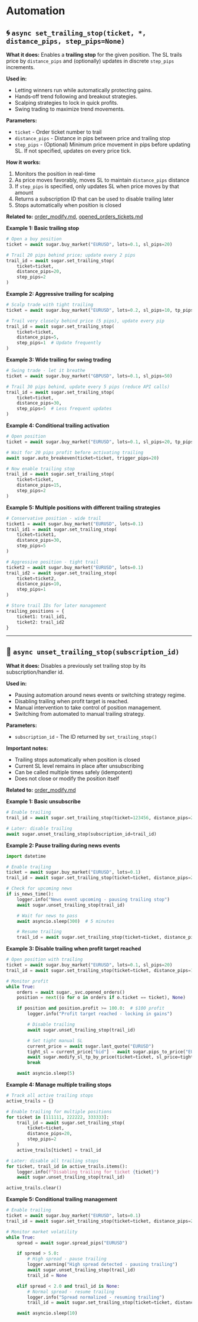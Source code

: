 # Automation

## 🌀 `async set_trailing_stop(ticket, *, distance_pips, step_pips=None)`

**What it does:** Enables a **trailing stop** for the given position. The SL trails price by `distance_pips` and (optionally) updates in discrete `step_pips` increments.

**Used in:**

* Letting winners run while automatically protecting gains.
* Hands‑off trend following and breakout strategies.
* Scalping strategies to lock in quick profits.
* Swing trading to maximize trend movements.

**Parameters:**

* `ticket` - Order ticket number to trail
* `distance_pips` - Distance in pips between price and trailing stop
* `step_pips` - (Optional) Minimum price movement in pips before updating SL. If not specified, updates on every price tick.

**How it works:**

1. Monitors the position in real-time
2. As price moves favorably, moves SL to maintain `distance_pips` distance
3. If `step_pips` is specified, only updates SL when price moves by that amount
4. Returns a subscription ID that can be used to disable trailing later
5. Stops automatically when position is closed

**Related to:** [order_modify.md](../MT4Account/Trading_Actions/order_modify.md), [opened_orders_tickets.md](../MT4Account/Orders_Positions_History/opened_orders_tickets.md)

**Example 1: Basic trailing stop**

```python
# Open a buy position
ticket = await sugar.buy_market("EURUSD", lots=0.1, sl_pips=20)

# Trail 20 pips behind price; update every 2 pips
trail_id = await sugar.set_trailing_stop(
    ticket=ticket,
    distance_pips=20,
    step_pips=2
)
```

**Example 2: Aggressive trailing for scalping**

```python
# Scalp trade with tight trailing
ticket = await sugar.buy_market("EURUSD", lots=0.2, sl_pips=10, tp_pips=15)

# Trail very closely behind price (5 pips), update every pip
trail_id = await sugar.set_trailing_stop(
    ticket=ticket,
    distance_pips=5,
    step_pips=1  # Update frequently
)
```

**Example 3: Wide trailing for swing trading**

```python
# Swing trade - let it breathe
ticket = await sugar.buy_market("GBPUSD", lots=0.1, sl_pips=50)

# Trail 30 pips behind, update every 5 pips (reduce API calls)
trail_id = await sugar.set_trailing_stop(
    ticket=ticket,
    distance_pips=30,
    step_pips=5  # Less frequent updates
)
```

**Example 4: Conditional trailing activation**

```python
# Open position
ticket = await sugar.buy_market("EURUSD", lots=0.1, sl_pips=20, tp_pips=60)

# Wait for 20 pips profit before activating trailing
await sugar.auto_breakeven(ticket=ticket, trigger_pips=20)

# Now enable trailing stop
trail_id = await sugar.set_trailing_stop(
    ticket=ticket,
    distance_pips=15,
    step_pips=2
)
```

**Example 5: Multiple positions with different trailing strategies**

```python
# Conservative position - wide trail
ticket1 = await sugar.buy_market("EURUSD", lots=0.1)
trail_id1 = await sugar.set_trailing_stop(
    ticket=ticket1,
    distance_pips=30,
    step_pips=5
)

# Aggressive position - tight trail
ticket2 = await sugar.buy_market("EURUSD", lots=0.1)
trail_id2 = await sugar.set_trailing_stop(
    ticket=ticket2,
    distance_pips=10,
    step_pips=1
)

# Store trail IDs for later management
trailing_positions = {
    ticket1: trail_id1,
    ticket2: trail_id2
}
```

---

## 🧹 `async unset_trailing_stop(subscription_id)`

**What it does:** Disables a previously set trailing stop by its subscription/handler id.

**Used in:**

* Pausing automation around news events or switching strategy regime.
* Disabling trailing when profit target is reached.
* Manual intervention to take control of position management.
* Switching from automated to manual trailing strategy.

**Parameters:**

* `subscription_id` - The ID returned by `set_trailing_stop()`

**Important notes:**

* Trailing stops automatically when position is closed
* Current SL level remains in place after unsubscribing
* Can be called multiple times safely (idempotent)
* Does not close or modify the position itself

**Related to:** [order_modify.md](../MT4Account/Trading_Actions/order_modify.md)

**Example 1: Basic unsubscribe**

```python
# Enable trailing
trail_id = await sugar.set_trailing_stop(ticket=123456, distance_pips=20, step_pips=2)

# Later: disable trailing
await sugar.unset_trailing_stop(subscription_id=trail_id)
```

**Example 2: Pause trailing during news events**

```python
import datetime

# Enable trailing
ticket = await sugar.buy_market("EURUSD", lots=0.1)
trail_id = await sugar.set_trailing_stop(ticket=ticket, distance_pips=20)

# Check for upcoming news
if is_news_time():
    logger.info("News event upcoming - pausing trailing stop")
    await sugar.unset_trailing_stop(trail_id)

    # Wait for news to pass
    await asyncio.sleep(300)  # 5 minutes

    # Resume trailing
    trail_id = await sugar.set_trailing_stop(ticket=ticket, distance_pips=20)
```

**Example 3: Disable trailing when profit target reached**

```python
# Open position with trailing
ticket = await sugar.buy_market("EURUSD", lots=0.1, sl_pips=20)
trail_id = await sugar.set_trailing_stop(ticket=ticket, distance_pips=15, step_pips=2)

# Monitor profit
while True:
    orders = await sugar._svc.opened_orders()
    position = next((o for o in orders if o.ticket == ticket), None)

    if position and position.profit >= 100.0:  # $100 profit
        logger.info("Profit target reached - locking in gains")

        # Disable trailing
        await sugar.unset_trailing_stop(trail_id)

        # Set tight manual SL
        current_price = await sugar.last_quote("EURUSD")
        tight_sl = current_price["bid"] - await sugar.pips_to_price("EURUSD", 5)
        await sugar.modify_sl_tp_by_price(ticket=ticket, sl_price=tight_sl)
        break

    await asyncio.sleep(5)
```

**Example 4: Manage multiple trailing stops**

```python
# Track all active trailing stops
active_trails = {}

# Enable trailing for multiple positions
for ticket in [111111, 222222, 333333]:
    trail_id = await sugar.set_trailing_stop(
        ticket=ticket,
        distance_pips=20,
        step_pips=2
    )
    active_trails[ticket] = trail_id

# Later: disable all trailing stops
for ticket, trail_id in active_trails.items():
    logger.info(f"Disabling trailing for ticket {ticket}")
    await sugar.unset_trailing_stop(trail_id)

active_trails.clear()
```

**Example 5: Conditional trailing management**

```python
# Enable trailing
ticket = await sugar.buy_market("EURUSD", lots=0.1)
trail_id = await sugar.set_trailing_stop(ticket=ticket, distance_pips=20)

# Monitor market volatility
while True:
    spread = await sugar.spread_pips("EURUSD")

    if spread > 5.0:
        # High spread - pause trailing
        logger.warning("High spread detected - pausing trailing")
        await sugar.unset_trailing_stop(trail_id)
        trail_id = None

    elif spread < 2.0 and trail_id is None:
        # Normal spread - resume trailing
        logger.info("Spread normalized - resuming trailing")
        trail_id = await sugar.set_trailing_stop(ticket=ticket, distance_pips=20)

    await asyncio.sleep(10)
```
